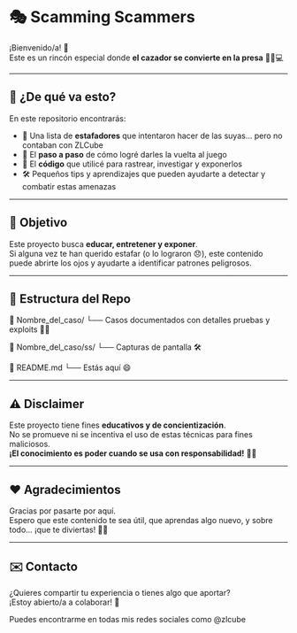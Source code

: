 # 🎭 Scamming Scammers

¡Bienvenido/a! 👋  
Este es un rincón especial donde **el cazador se convierte en la presa** 🕵️‍♂️💻

---

## 🧠 ¿De qué va esto?

En este repositorio encontrarás:

- 🎯 Una lista de **estafadores** que intentaron hacer de las suyas... pero no contaban con ZLCube
- 🧩 El **paso a paso** de cómo logré darles la vuelta al juego  
- 🧪 El **código** que utilicé para rastrear, investigar y exponerlos  
- 🛠️ Pequeños tips y aprendizajes que pueden ayudarte a detectar y combatir estas amenazas

---

## 📜 Objetivo

Este proyecto busca **educar, entretener y exponer**.  
Si alguna vez te han querido estafar (o lo lograron 😞), este contenido puede abrirte los ojos y ayudarte a identificar patrones peligrosos.

---

## 📂 Estructura del Repo

📁 Nombre_del_caso/ └── Casos documentados con detalles pruebas y exploits 🕵️‍♀️

📁 Nombre_del_caso/ss/ └── Capturas de pantalla 🛠️

📄 README.md └── Estás aquí 😄

---

## ⚠️ Disclaimer

Este proyecto tiene fines **educativos y de concientización**.  
No se promueve ni se incentiva el uso de estas técnicas para fines maliciosos.  
**¡El conocimiento es poder cuando se usa con responsabilidad!** 🧘‍♂️

---

## ❤️ Agradecimientos

Gracias por pasarte por aquí.  
Espero que este contenido te sea útil, que aprendas algo nuevo, y sobre todo... ¡que te diviertas! 🧠✨

---

## ✉️ Contacto

¿Quieres compartir tu experiencia o tienes algo que aportar?  
¡Estoy abierto/a a colaborar! 🤝 

Puedes encontrarme en todas mis redes sociales como @zlcube
